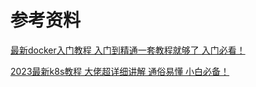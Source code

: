 # 参考资料
[最新docker入门教程 入门到精通一套教程就够了 入门必看！](https://www.bilibili.com/video/BV1xs4y1T7Ns?p=1&vd_source=00c7bb189a105f317a347bc7d83911b5)

[2023最新k8s教程 大佬超详细讲解 通俗易懂 小白必备！](https://www.bilibili.com/video/BV1Uo4y1T7qF/?p=8&spm_id_from=pageDriver&vd_source=00c7bb189a105f317a347bc7d83911b5)
